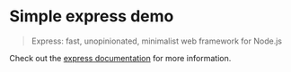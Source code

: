 # Simple express demo

> Express: fast, unopinionated, minimalist web framework for Node.js

Check out the [express documentation](https://expressjs.com/) for more information.
